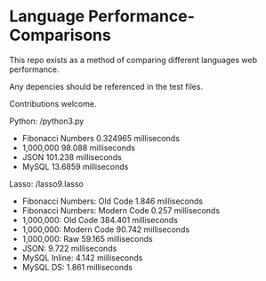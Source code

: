 Language Performance-Comparisons
================================

This repo exists as a method of comparing different languages web performance.

Any depencies should be referenced in the test files.

Contributions welcome.

Python: /python3.py
- Fibonacci Numbers	0.324965 milliseconds
- 1,000,000	98.088 milliseconds
- JSON	101.238 milliseconds
- MySQL	13.6859 milliseconds

Lasso: /lasso9.lasso
- Fibonacci Numbers: Old Code	1.846 milliseconds
- Fibonacci Numbers: Modern Code	0.257 milliseconds
- 1,000,000: Old Code	384.401	milliseconds
- 1,000,000: Modern Code	90.742	milliseconds
- 1,000,000: Raw	59.165	milliseconds
- JSON: 9.722	milliseconds
- MySQL Inline: 	4.142	milliseconds
- MySQL DS:	1.861 milliseconds

